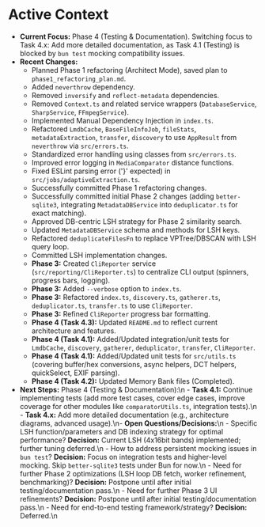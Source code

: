 <!-- Version: 3.3 | Last Updated: 2025-04-06 | Updated By: Cline -->

# Active Context

- **Current Focus:** Phase 4 (Testing & Documentation). Switching focus to Task 4.x: Add more detailed documentation, as Task 4.1 (Testing) is blocked by `bun test` mocking compatibility issues.
- **Recent Changes:**
  - Planned Phase 1 refactoring (Architect Mode), saved plan to `phase1_refactoring_plan.md`.
  - Added `neverthrow` dependency.
  - Removed `inversify` and `reflect-metadata` dependencies.
  - Removed `Context.ts` and related service wrappers (`DatabaseService`, `SharpService`, `FFmpegService`).
  - Implemented Manual Dependency Injection in `index.ts`.
  - Refactored `LmdbCache`, `BaseFileInfoJob`, `fileStats`, `metadataExtraction`, `transfer`, `discovery` to use `AppResult` from `neverthrow` via `src/errors.ts`.
  - Standardized error handling using classes from `src/errors.ts`.
  - Improved error logging in `MediaComparator` distance functions.
  - Fixed ESLint parsing error ('}' expected) in `src/jobs/adaptiveExtraction.ts`.
  - Successfully committed Phase 1 refactoring changes.
  - Successfully committed initial Phase 2 changes (adding `better-sqlite3`, integrating `MetadataDBService` into `deduplicator.ts` for exact matching).
  - Approved DB-centric LSH strategy for Phase 2 similarity search.
  - Updated `MetadataDBService` schema and methods for LSH keys.
  - Refactored `deduplicateFilesFn` to replace VPTree/DBSCAN with LSH query loop.
  - Committed LSH implementation changes.
  - **Phase 3:** Created `CliReporter` service (`src/reporting/CliReporter.ts`) to centralize CLI output (spinners, progress bars, logging).
  - **Phase 3:** Added `--verbose` option to `index.ts`.
  - **Phase 3:** Refactored `index.ts`, `discovery.ts`, `gatherer.ts`, `deduplicator.ts`, `transfer.ts` to use `CliReporter`.
  - **Phase 3:** Refined `CliReporter` progress bar formatting.
  - **Phase 4 (Task 4.3):** Updated `README.md` to reflect current architecture and features.
  - **Phase 4 (Task 4.1):** Added/Updated integration/unit tests for `LmdbCache`, `discovery`, `gatherer`, `deduplicator`, `transfer`, `CliReporter`.
  - **Phase 4 (Task 4.1):** Added/Updated unit tests for `src/utils.ts` (covering buffer/hex conversions, async helpers, DCT helpers, quickSelect, EXIF parsing).
  - **Phase 4 (Task 4.2):** Updated Memory Bank files (Completed).
- **Next Steps:** Phase 4 (Testing & Documentation):\n - **Task 4.1:** Continue implementing tests (add more test cases, cover edge cases, improve coverage for other modules like `comparatorUtils.ts`, integration tests).\n - **Task 4.x:** Add more detailed documentation (e.g., architecture diagrams, advanced usage).\n- **Open Questions/Decisions:**\n - Specific LSH function/parameters and DB indexing strategy for optimal performance? **Decision:** Current LSH (4x16bit bands) implemented; further tuning deferred.\n - How to address persistent mocking issues in `bun test`? **Decision:** Focus on integration tests and higher-level mocking. Skip `better-sqlite3` tests under Bun for now.\n - Need for further Phase 2 optimizations (LSH loop DB fetch, worker refinement, benchmarking)? **Decision:** Postpone until after initial testing/documentation pass.\n - Need for further Phase 3 UI refinements? **Decision:** Postpone until after initial testing/documentation pass.\n - Need for end-to-end testing framework/strategy? **Decision:** Deferred.\n
